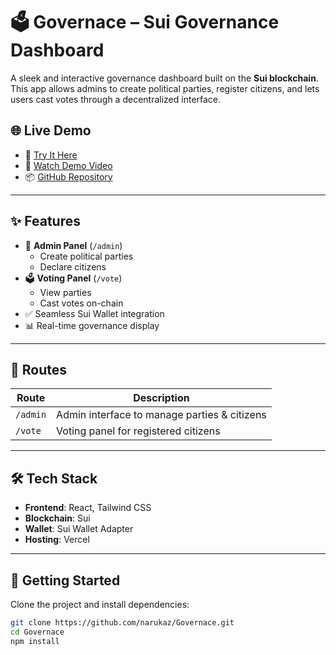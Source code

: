 # 🗳️ Governace – Sui Governance Dashboard

A sleek and interactive governance dashboard built on the **Sui blockchain**. This app allows admins to create political parties, register citizens, and lets users cast votes through a decentralized interface.

## 🌐 Live Demo

- 🚀 [Try It Here](https://governace-sigma.vercel.app/)
- 🎥 [Watch Demo Video](https://youtu.be/V7gcOYUPons)
- 📦 [GitHub Repository](https://github.com/narukaz/Governace)

---

## ✨ Features

- 🔐 **Admin Panel** (`/admin`)
  - Create political parties
  - Declare citizens
- 🗳️ **Voting Panel** (`/vote`)
  - View parties
  - Cast votes on-chain
- ✅ Seamless Sui Wallet integration
- 📊 Real-time governance display

---

## 📂 Routes

| Route    | Description                                  |
| -------- | -------------------------------------------- |
| `/admin` | Admin interface to manage parties & citizens |
| `/vote`  | Voting panel for registered citizens         |

---

## 🛠️ Tech Stack

- **Frontend**: React, Tailwind CSS
- **Blockchain**: Sui
- **Wallet**: Sui Wallet Adapter
- **Hosting**: Vercel

---

## 🚀 Getting Started

Clone the project and install dependencies:

```bash
git clone https://github.com/narukaz/Governace.git
cd Governace
npm install
```
